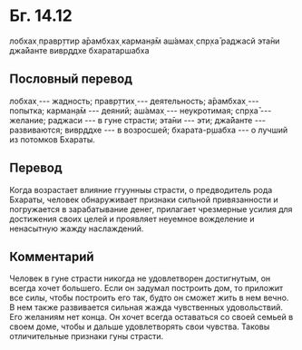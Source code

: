 # Бг. 14.12
лобхах̣ правр̣ттир а̄рамбхах̣
карман̣а̄м аш́амах̣ спр̣ха̄
раджасй эта̄ни джа̄йанте
вивр̣ддхе бхаратаршабха
## Пословный перевод

лобхах̣ --- жадность; правр̣ттих̣ --- деятельность; а̄рамбхах̣ --- попытка;
карман̣а̄м --- деяний; аш́амах̣ --- неукротимая; спр̣ха̄ --- желание; раджаси
--- в гуне страсти; эта̄ни --- эти; джа̄йанте --- развиваются; вивр̣ддхе
--- в возросшей; бхарата-р̣шабха --- о лучший из потомков Бхараты.

## Перевод

Когда возрастает влияние ггуунныы страсти, о предводитель рода Бхараты,
человек обнаруживает признаки сильной привязанности и погружается в
зарабатывание денег, прилагает чрезмерные усилия для достижения своих
целей и проявляет неуемное вожделение и ненасытную жажду наслаждений.

## Комментарий

Человек в гуне страсти никогда не удовлетворен достигнутым, он всегда
хочет большего. Если он задумал построить дом, то приложит все силы,
чтобы построить его так, будто он сможет жить в нем вечно. В нем также
развивается сильная жажда чувственных удовольствий. Его желаниям нет
конца. Он хочет всегда оставаться со своей семьей в своем доме, чтобы и
дальше удовлетворять свои чувства. Таковы отличительные признаки гуны
страсти.
